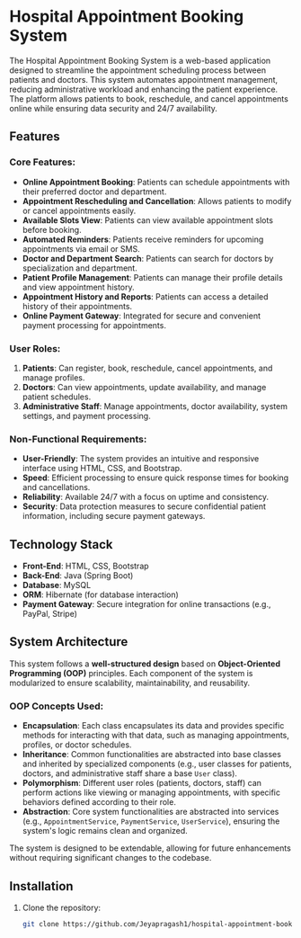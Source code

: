 # Hospital Appointment Booking System

The Hospital Appointment Booking System is a web-based application designed to streamline the appointment scheduling process between patients and doctors. This system automates appointment management, reducing administrative workload and enhancing the patient experience. The platform allows patients to book, reschedule, and cancel appointments online while ensuring data security and 24/7 availability.

## Features

### Core Features:
- **Online Appointment Booking**: Patients can schedule appointments with their preferred doctor and department.
- **Appointment Rescheduling and Cancellation**: Allows patients to modify or cancel appointments easily.
- **Available Slots View**: Patients can view available appointment slots before booking.
- **Automated Reminders**: Patients receive reminders for upcoming appointments via email or SMS.
- **Doctor and Department Search**: Patients can search for doctors by specialization and department.
- **Patient Profile Management**: Patients can manage their profile details and view appointment history.
- **Appointment History and Reports**: Patients can access a detailed history of their appointments.
- **Online Payment Gateway**: Integrated for secure and convenient payment processing for appointments.

### User Roles:
1. **Patients**: Can register, book, reschedule, cancel appointments, and manage profiles.
2. **Doctors**: Can view appointments, update availability, and manage patient schedules.
3. **Administrative Staff**: Manage appointments, doctor availability, system settings, and payment processing.

### Non-Functional Requirements:
- **User-Friendly**: The system provides an intuitive and responsive interface using HTML, CSS, and Bootstrap.
- **Speed**: Efficient processing to ensure quick response times for booking and cancellations.
- **Reliability**: Available 24/7 with a focus on uptime and consistency.
- **Security**: Data protection measures to secure confidential patient information, including secure payment gateways.

## Technology Stack

- **Front-End**: HTML, CSS, Bootstrap
- **Back-End**: Java (Spring Boot)
- **Database**: MySQL
- **ORM**: Hibernate (for database interaction)
- **Payment Gateway**: Secure integration for online transactions (e.g., PayPal, Stripe)

## System Architecture

This system follows a **well-structured design** based on **Object-Oriented Programming (OOP)** principles. Each component of the system is modularized to ensure scalability, maintainability, and reusability. 

### OOP Concepts Used:
- **Encapsulation**: Each class encapsulates its data and provides specific methods for interacting with that data, such as managing appointments, profiles, or doctor schedules.
- **Inheritance**: Common functionalities are abstracted into base classes and inherited by specialized components (e.g., user classes for patients, doctors, and administrative staff share a base `User` class).
- **Polymorphism**: Different user roles (patients, doctors, staff) can perform actions like viewing or managing appointments, with specific behaviors defined according to their role.
- **Abstraction**: Core system functionalities are abstracted into services (e.g., `AppointmentService`, `PaymentService`, `UserService`), ensuring the system's logic remains clean and organized.

The system is designed to be extendable, allowing for future enhancements without requiring significant changes to the codebase.

## Installation

1. Clone the repository:
   ```bash
   git clone https://github.com/Jeyapragash1/hospital-appointment-booking-system.git
